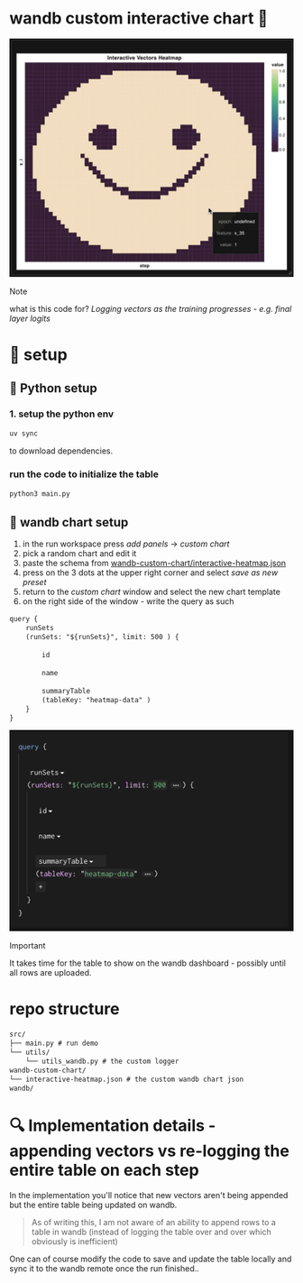 # wandb custom interactive chart 🙂

![wandb-interactive-smiley](images/wandb-interactive-smiley.jpeg)

> [!NOTE]
> what is this code for? *Logging vectors as the training progresses - e.g. final layer logits*



# 🚀 setup

## 🐍 Python setup
### 1. setup the python env
 ```bash
uv sync
```
to download dependencies.

### run the code to initialize the table
```bash
python3 main.py
```

## 🧠 wandb chart setup
1. in the run workspace press *add panels* -> *custom chart*
2. pick a random chart and edit it
3. paste the schema from [wandb-custom-chart/interactive-heatmap.json](wandb-custom-chart/interactive-heatmap.json)
4. press on the 3 dots at the upper right corner and select *save as new preset*
5. return to the *custom chart* window and select the new chart template
6. on the right side of the window - write the query as such

```text
query {
    runSets
    (runSets: "${runSets}", limit: 500 ) {
        
        id
        
        name
        
        summaryTable
        (tableKey: "heatmap-data" )
    }
}
```

![image](images/wandb-custom-chart-query.png)


> [!IMPORTANT]
> It takes time for the table to show on the wandb dashboard - possibly until all rows are uploaded.


# repo structure

```
src/
├── main.py # run demo
└── utils/
    └── utils_wandb.py # the custom logger
wandb-custom-chart/
└── interactive-heatmap.json # the custom wandb chart json
wandb/
```

# 🔍 Implementation details - appending vectors vs re-logging the entire table on each step
In the implementation you'll notice that new vectors aren't being appended but the entire table being updated on wandb.

> As of writing this, I am not aware of an ability to append rows to a table in wandb (instead of logging the table over and over which obviously is inefficient)

One can of course modify the code to save and update the table locally and sync it to the wandb remote once the run finished..